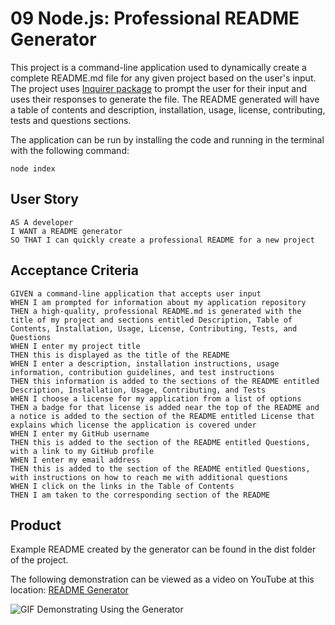 # 09 Node.js: Professional README Generator

This project is a command-line application used to dynamically create a complete README.md file for any given project based on the user's input. The project uses [Inquirer package](https://www.npmjs.com/package/inquirer) to prompt the user for their input and uses their responses to generate the file. The README generated will have a table of contents and description, installation, usage, license, contributing, tests and questions sections.

The application can be run by installing the code and running in the terminal with the following command:

```
node index
```

## User Story

```
AS A developer
I WANT a README generator
SO THAT I can quickly create a professional README for a new project
```

## Acceptance Criteria

```
GIVEN a command-line application that accepts user input
WHEN I am prompted for information about my application repository
THEN a high-quality, professional README.md is generated with the title of my project and sections entitled Description, Table of Contents, Installation, Usage, License, Contributing, Tests, and Questions
WHEN I enter my project title
THEN this is displayed as the title of the README
WHEN I enter a description, installation instructions, usage information, contribution guidelines, and test instructions
THEN this information is added to the sections of the README entitled Description, Installation, Usage, Contributing, and Tests
WHEN I choose a license for my application from a list of options
THEN a badge for that license is added near the top of the README and a notice is added to the section of the README entitled License that explains which license the application is covered under
WHEN I enter my GitHub username
THEN this is added to the section of the README entitled Questions, with a link to my GitHub profile
WHEN I enter my email address
THEN this is added to the section of the README entitled Questions, with instructions on how to reach me with additional questions
WHEN I click on the links in the Table of Contents
THEN I am taken to the corresponding section of the README
```

## Product

Example README created by the generator can be found in the dist folder of the project.

The following demonstration can be viewed as a video on YouTube at this location: [README Generator](https://www.youtube.com/watch?v=Cc4trKLPNAg)

![GIF Demonstrating Using the Generator](./Generator_Demo.gif)
